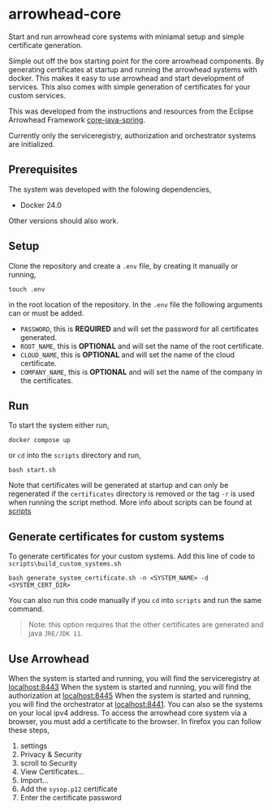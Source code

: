 # arrowhead-core
Start and run arrowhead core systems with miniamal setup and simple certificate generation.

Simple out off the box starting point for the core arrowhead components. By generating certificates at startup and running the arrowhead systems with docker. This makes it easy to use arrowhead and start development of services. This also comes with simple generation of certificates for your custom services.

This was developed from the instructions and resources from the Eclipse Arrowhead Framework [core-java-spring](https://github.com/eclipse-arrowhead/core-java-spring/tree/master).

Currently only the serviceregistry, authorization and orchestrator systems are initialized.

## Prerequisites

The system was developed with the folowing dependencies,

* Docker 24.0

Other versions should also work.

## Setup 

Clone the repository and create a `.env` file, by creating it manually or running,

```
touch .env
```
in the root location of the repository. In the `.env` file the following arguments can or must be added.

* `PASSWORD`, this is **REQUIRED** and will set the password for all certificates generated.
* `ROOT_NAME`, this is **OPTIONAL** and will set the name of the root certificate.
* `CLOUD_NAME`, this is **OPTIONAL** and will set the name of the cloud certificate.
* `COMPANY_NAME`, this is **OPTIONAL** and will set the name of the company in the certificates.

## Run

To start the system either run,
```
docker compose up
```
or `cd` into the `scripts` directory and run,
```
bash start.sh
```

Note that certificates will be generated at startup and can only be regenerated if the `certificates` directory is removed or the tag `-r` is used when running the script method. More info about scripts can be found at [scripts](/scripts/Scripts.md)

## Generate certificates for custom systems
To generate certificates for your custom systems. Add this line of code to `scripts\build_custom_systems.sh`

```
bash generate_system_certificate.sh -n <SYSTEM_NAME> -d <SYSTEM_CERT_DIR>
```

You can also run this code manually if you `cd` into `scripts` and run the same command.
> Note: this option requires that the other certificates are generated and java `JRE/JDK 11`.

## Use Arrowhead
When the system is started and running, you will find the serviceregistry at [localhost:8443](https://localhost:8443)
When the system is started and running, you will find the authorization at [localhost:8445](https://localhost:8445)
When the system is started and running, you will find the orchestrator at [localhost:8441](https://localhost:8441). You can also se the systems on your local ipv4 address. To access the arrowhead core system via a browser, you must add a certificate to the browser. In firefox you can follow these steps,
1. settings
2. Privacy & Security
3. scroll to Security
4. View Certificates...
5. Import...
6. Add the `sysop.p12` certificate
7. Enter the certificate password